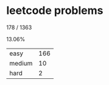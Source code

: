 # leetcode problems

178 / 1363

13.06%

|        |     |
| ------ | --- |
| easy   | 166  |
| medium | 10   |
| hard   | 2   |

